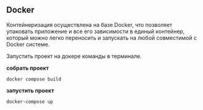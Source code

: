 ## Docker

Контейнеризация осуществлена на базе Docker, что позволяет упаковать приложение 
и все его зависимости в единый контейнер, который можно легко переносить 
и запускать на любой совместимой с Docker системе.

Запустить проект на докере команды в терминале.

**собрать проект**
```commandline
docker compose build
```

**запустить проект**
```commandline
docker-compose up
```
